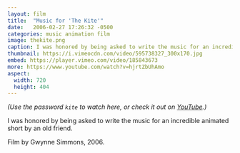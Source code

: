 ```yaml
---
layout: film
title:  "Music for 'The Kite'"
date:   2006-02-27 17:26:32 -0500
categories: music animation film
image: thekite.png
caption: I was honored by being asked to write the music for an incredible animated short by an old friend.
thumbnail: https://i.vimeocdn.com/video/595738327_300x170.jpg
embed: https://player.vimeo.com/video/185843673
more: https://www.youtube.com/watch?v=hjrtZbUhAmo
aspect:
  width: 720
  height: 404
---
```


_(Use the password `kite` to watch here, or check it out on [YouTube](https://www.youtube.com/watch?v=hjrtZbUhAmo).)_

I was honored by being asked to write the music for an incredible animated short by an old friend.

Film by Gwynne Simmons, 2006.

